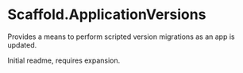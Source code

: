 # Scaffold.ApplicationVersions
Provides a means to perform scripted version migrations as an app is updated.


Initial readme, requires expansion. 